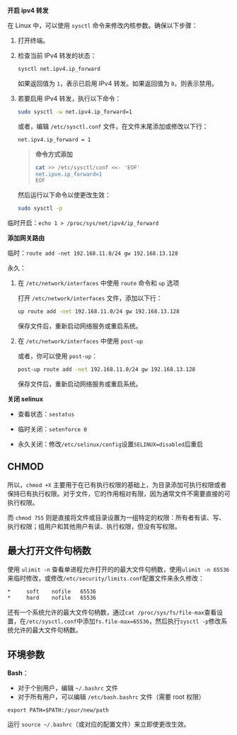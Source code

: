 **开启 ipv4 转发**

在 Linux 中，可以使用 `sysctl` 命令来修改内核参数。确保以下步骤：

1. 打开终端。

2. 检查当前 IPv4 转发的状态：

   ```bash
   sysctl net.ipv4.ip_forward
   ```

   如果返回值为 `1`，表示已启用 IPv4 转发。如果返回值为 `0`，则表示禁用。

3. 若要启用 IPv4 转发，执行以下命令：

   ```bash
   sudo sysctl -w net.ipv4.ip_forward=1
   ```

   或者，编辑 `/etc/sysctl.conf` 文件，在文件末尾添加或修改以下行：

   ```bash
   net.ipv4.ip_forward = 1
   ```

   > **命令方式添加**
   >
   > ```bash
   > cat >> /etc/sysctl/conf <<- 'EOF'
   > net.ipve.ip_forward=1
   > EOF
   > ```

   然后运行以下命令以使更改生效：

   ```bash
   sudo sysctl -p
   ```

临时开启：`echo 1 > /proc/sys/net/ipv4/ip_forward`

**添加网关路由**

临时：`route add -net 192.168.11.0/24 gw 192.168.13.128`

永久：

1. 在 `/etc/network/interfaces` 中使用 `route` 命令和 `up` 选项

   打开 `/etc/network/interfaces` 文件，添加以下行：

   ```bash
   up route add -net 192.168.11.0/24 gw 192.168.13.128
   ```

   保存文件后，重新启动网络服务或重启系统。

2. 在 `/etc/network/interfaces` 中使用 `post-up`

   或者，你可以使用 `post-up`：

   ```bash
   post-up route add -net 192.168.11.0/24 gw 192.168.13.128
   ```

   保存文件后，重新启动网络服务或重启系统。

**关闭 selinux**

- 查看状态：`sestatus`

- 临时关闭：`setenforce 0`
- 永久关闭：修改`/etc/selinux/config`设置`SELINUX=disabled`后重启

## CHMOD

所以，`chmod +X` 主要用于在已有执行权限的基础上，为目录添加可执行权限或者保持已有执行权限。对于文件，它的作用相对有限，因为通常文件不需要直接的可执行权限。

而 `chmod 755` 则是直接将文件或目录设置为一组特定的权限：所有者有读、写、执行权限；组用户和其他用户有读、执行权限，但没有写权限。

## 最大打开文件句柄数

使用 `ulimit -n` 查看单进程允许打开的的最大文件句柄数，使用`ulimit -n 65536`来临时修改，或修改`/etc/security/limits.conf`配置文件来永久修改：

```bash
*     soft    nofile   65536
*     hard    nofile   65536
```

还有一个系统允许的最大文件句柄数，通过`cat /proc/sys/fs/file-max`查看设置，在`/etc/sysctl.conf`中添加`fs.file-max=65536`，然后执行`sysctl -p`修改系统允许的最大文件句柄数。

## 环境参数

**Bash**：

- 对于个别用户，编辑 `~/.bashrc` 文件
- 对于所有用户，可以编辑 `/etc/bash.bashrc` 文件（需要 root 权限）

```
export PATH=$PATH:/your/new/path
```

运行 `source ~/.bashrc`（或对应的配置文件）来立即使更改生效。
